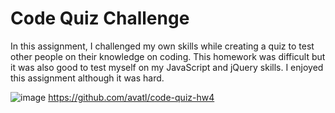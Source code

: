 # Code Quiz Challenge

In this assignment, I challenged my own skills while creating a quiz to test other people on their knowledge on coding. This homework was difficult but it was also good to test myself on my JavaScript and jQuery skills. I enjoyed this assignment although it was hard. 

![image](https://github.com/avatl/code-quiz-hw4/issues/1#issue-688633917)
https://github.com/avatl/code-quiz-hw4
